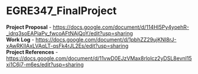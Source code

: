 # EGRE347_FinalProject

**Project Proposal** - https://docs.google.com/document/d/114Hl5Py4yoehR-_idrq3soEAPiaPy_fwcoAFtNAjQoY/edit?usp=sharing <br />
**Work Log** - https://docs.google.com/document/d/1pbhZZ29ujKNI8rJ-xAwRKIIAxLVAqLT-qsFk4rJL2Es/edit?usp=sharing <br />
**Project References** - https://docs.google.com/document/d/11vwD0EJzVMax8rlolcz2yDSL8evnl15xi1C6j7-m6es/edit?usp=sharing <br />
